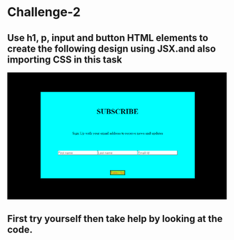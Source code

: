 # Challenge-2

## Use h1, p, input and button HTML elements to create the following design using JSX.and also importing CSS in this task

![](images/challenge-2.png)

## First try yourself then take help by looking at the code.
